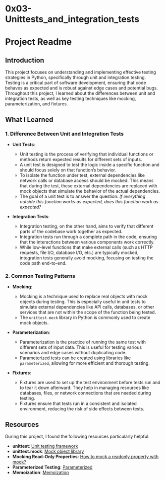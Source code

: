 # 0x03-Unittests_and_integration_tests

# Project Readme

## Introduction

This project focuses on understanding and implementing effective testing strategies in Python, specifically through unit and integration testing. Testing is a critical part of software development, ensuring that code behaves as expected and is robust against edge cases and potential bugs. Throughout this project, I learned about the differences between unit and integration tests, as well as key testing techniques like mocking, parameterization, and fixtures.

## What I Learned

### 1. Difference Between Unit and Integration Tests

- **Unit Tests**: 
  - Unit testing is the process of verifying that individual functions or methods return expected results for different sets of inputs. 
  - A unit test is designed to test the logic inside a specific function and should focus solely on that function’s behavior.
  - To isolate the function under test, external dependencies like network calls or database access should be mocked. This means that during the test, these external dependencies are replaced with mock objects that simulate the behavior of the actual dependencies.
  - The goal of a unit test is to answer the question: *If everything outside this function works as expected, does this function work as expected?*

- **Integration Tests**: 
  - Integration testing, on the other hand, aims to verify that different parts of the codebase work together as expected.
  - Integration tests run through a complete path in the code, ensuring that the interactions between various components work correctly.
  - While low-level functions that make external calls (such as HTTP requests, file I/O, database I/O, etc.) are typically mocked, integration tests generally avoid mocking, focusing on testing the code path end-to-end.

### 2. Common Testing Patterns

- **Mocking**: 
  - Mocking is a technique used to replace real objects with mock objects during testing. This is especially useful in unit tests to simulate external dependencies like API calls, databases, or other services that are not within the scope of the function being tested.
  - The `unittest.mock` library in Python is commonly used to create mock objects.

- **Parameterization**: 
  - Parameterization is the practice of running the same test with different sets of input data. This is useful for testing various scenarios and edge cases without duplicating code.
  - Parameterized tests can be created using libraries like `parameterized`, allowing for more efficient and thorough testing.

- **Fixtures**: 
  - Fixtures are used to set up the test environment before tests run and to tear it down afterward. They help in managing resources like databases, files, or network connections that are needed during testing.
  - Fixtures ensure that tests run in a consistent and isolated environment, reducing the risk of side effects between tests.


## Resources

During this project, I found the following resources particularly helpful:

- **unittest**: [Unit testing framework](https://docs.python.org/3/library/unittest.html)
- **unittest.mock**: [Mock object library](https://docs.python.org/3/library/unittest.mock.html)
- **Mocking Read-Only Properties**: [How to mock a readonly property with mock?](https://docs.python.org/3/library/unittest.mock-examples.html)
- **Parameterized Testing**: [Parameterized](https://pypi.org/project/parameterized/)
- **Memoization**: [Memoization](https://en.wikipedia.org/wiki/Memoization)
